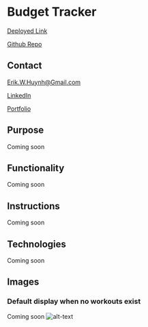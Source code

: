 # Budget Tracker

[Deployed Link](https://vast-ocean-55678.herokuapp.com/)

[Github Repo](https://github.com/E-Huynh/budget-tracker)

## Contact

Erik.W.Huynh@Gmail.com

[LinkedIn](https://www.linkedin.com/in/erik-huynh-228321196/)

[Portfolio](https://e-huynh.github.io/updated_portfolio/)
## Purpose

Coming soon

## Functionality

Coming soon
        
## Instructions

Coming soon

## Technologies
Coming soon

## Images
### Default display when no workouts exist
Coming soon
![alt-text]()
